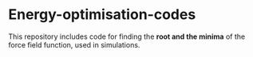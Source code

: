 # Energy-optimisation-codes
This repository includes code for finding the **root and the minima** of the force field function, used in simulations.
